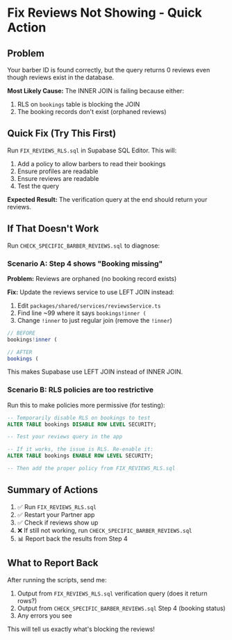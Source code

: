 # Fix Reviews Not Showing - Quick Action

## Problem
Your barber ID is found correctly, but the query returns 0 reviews even though reviews exist in the database.

**Most Likely Cause:** The INNER JOIN is failing because either:
1. RLS on `bookings` table is blocking the JOIN
2. The booking records don't exist (orphaned reviews)

## Quick Fix (Try This First)

Run `FIX_REVIEWS_RLS.sql` in Supabase SQL Editor. This will:
1. Add a policy to allow barbers to read their bookings
2. Ensure profiles are readable
3. Ensure reviews are readable
4. Test the query

**Expected Result:** The verification query at the end should return your reviews.

## If That Doesn't Work

Run `CHECK_SPECIFIC_BARBER_REVIEWS.sql` to diagnose:

### Scenario A: Step 4 shows "Booking missing"
**Problem:** Reviews are orphaned (no booking record exists)

**Fix:** Update the reviews service to use LEFT JOIN instead:

1. Edit `packages/shared/services/reviewsService.ts`
2. Find line ~99 where it says `bookings!inner (`
3. Change `!inner` to just regular join (remove the `!inner`)

```typescript
// BEFORE
bookings!inner (

// AFTER  
bookings (
```

This makes Supabase use LEFT JOIN instead of INNER JOIN.

### Scenario B: RLS policies are too restrictive

Run this to make policies more permissive (for testing):

```sql
-- Temporarily disable RLS on bookings to test
ALTER TABLE bookings DISABLE ROW LEVEL SECURITY;

-- Test your reviews query in the app

-- If it works, the issue is RLS. Re-enable it:
ALTER TABLE bookings ENABLE ROW LEVEL SECURITY;

-- Then add the proper policy from FIX_REVIEWS_RLS.sql
```

## Summary of Actions

1. ✅ Run `FIX_REVIEWS_RLS.sql` 
2. ✅ Restart your Partner app
3. ✅ Check if reviews show up
4. ❌ If still not working, run `CHECK_SPECIFIC_BARBER_REVIEWS.sql`
5. 📊 Report back the results from Step 4

## What to Report Back

After running the scripts, send me:
1. Output from `FIX_REVIEWS_RLS.sql` verification query (does it return rows?)
2. Output from `CHECK_SPECIFIC_BARBER_REVIEWS.sql` Step 4 (booking status)
3. Any errors you see

This will tell us exactly what's blocking the reviews!
